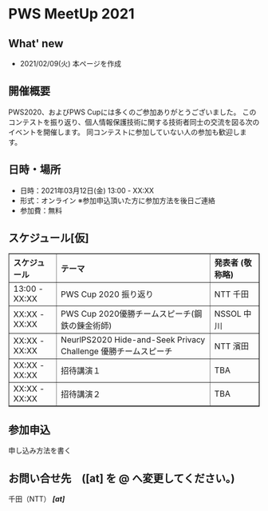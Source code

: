 # PWS MeetUp 2021

## What' new
- 2021/02/09(火) 本ページを作成

## 開催概要
PWS2020、およびPWS Cupには多くのご参加ありがとうございました。
このコンテストを振り返り、個人情報保護技術に関する技術者同士の交流を図る次のイベントを開催します。
同コンテストに参加していない人の参加も歓迎します。

## 日時・場所
- 日時：2021年03月12日(金) 13:00 - XX:XX
- 形式：オンライン ※参加申込頂いた方に参加方法を後日ご連絡
- 参加費：無料

## スケジュール[仮]

<table border="1">
   <thead>
     <tr class="header">
       <th align="left">スケジュール</th>
       <th align="left">テーマ</th>
       <th align="left">発表者 (敬称略)</th>
     </tr>
   </thead>
   <tbody>
     <tr class="odd">
       <td align="left">13:00 - XX:XX</td>
       <td align="left">PWS Cup 2020 振り返り</td>
       <td align="left">NTT 千田</td>
     </tr>
     <tr class="even">
       <td align="left">XX:XX - XX:XX</td>
       <td align="left">PWS Cup 2020優勝チームスピーチ(鋼鉄の錬金術師)</td>
       <td align="left">NSSOL 中川</td>
     </tr>
     <tr class="odd">
       <td align="left">XX:XX - XX:XX</td>
       <td align="left">NeurlPS2020 Hide-and-Seek Privacy Challenge 優勝チームスピーチ</td>
       <td align="left">NTT 濱田</td>
     </tr>
     <tr class="even">
       <td align="left">XX:XX - XX:XX</td>
       <td align="left">招待講演１</td>
       <td align="left">TBA</td>
     </tr>
     <tr class="odd">
       <td align="left">XX:XX - XX:XX</td>
       <td align="left">招待講演２</td>
       <td align="left">TBA</td>
     </tr>
   </tbody>
</table>

## 参加申込
申し込み方法を書く

## お問い合せ先　([at] を @ へ変更してください。)
千田（NTT） *****[at]*****

